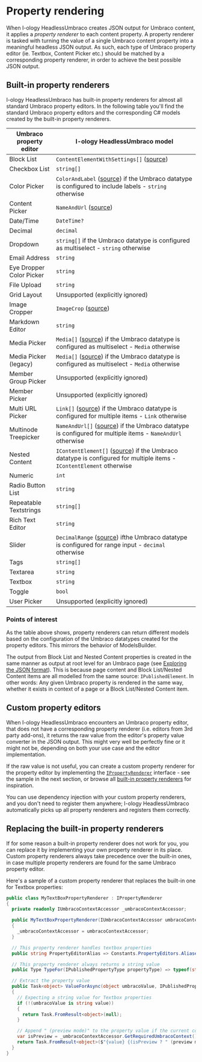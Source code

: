 # Property rendering

When I-ology HeadlessUmbraco creates JSON output for Umbraco content, it applies a *property renderer* to each content property. A property renderer is tasked with turning the value of a single Umbraco content property into a meaningful headless JSON output. As such, each type of Umbraco property editor (ie. Textbox, Content Picker etc.) should be matched by a corresponding property renderer, in order to achieve the best possible JSON output.

## Built-in property renderers

I-ology HeadlessUmbraco has built-in property renderers for almost all standard Umbraco property editors. In the following table you'll find the standard Umbraco property editors and the corresponding C# models created by the built-in property renderers.

| Umbraco property editor | I-ology HeadlessUmbraco model |
| --- | --- |
| Block List | `ContentElementWithSettings[]` ([source](../src/Iology.HeadlessUmbraco.Core/Models/ContentElementWithSettings.cs)) |
| Checkbox List | `string[]` |
| Color Picker | `ColorAndLabel` ([source](../src/Iology.HeadlessUmbraco.Core/Models/ColorAndLabel.cs)) if the Umbraco datatype is configured to include labels - `string` otherwise |
| Content Picker | `NameAndUrl` ([source](../src/Iology.HeadlessUmbraco.Core/Models/NameAndUrl.cs)) |
| Date/Time | `DateTime?` |
| Decimal | `decimal` |
| Dropdown | `string[]` if the Umbraco datatype is configured as multiselect - `string` otherwise |
| Email Address | `string` |
| Eye Dropper Color Picker | `string` |
| File Upload | `string` |
| Grid Layout | Unsupported (explicitly ignored) |
| Image Cropper | `ImageCrop` ([source](../src/Iology.HeadlessUmbraco.Core/Models/ImageCrop.cs)) |
| Markdown Editor | `string` |
| Media Picker | `Media[]` ([source](../src/Iology.HeadlessUmbraco.Core/Models/Media.cs)) if the Umbraco datatype is configured as multiselect - `Media` otherwise |
| Media Picker (legacy) | `Media[]` ([source](../src/Iology.HeadlessUmbraco.Core/Models/Media.cs)) if the Umbraco datatype is configured as multiselect - `Media` otherwise |
| Member Group Picker | Unsupported (explicitly ignored) |
| Member Picker | Unsupported (explicitly ignored) |
| Multi URL Picker | `Link[]` ([source](../src/Iology.HeadlessUmbraco.Core/Models/Link.cs)) if the Umbraco datatype is configured for multiple items - `Link` otherwise |
| Multinode Treepicker | `NameAndUrl[]` ([source](../src/Iology.HeadlessUmbraco.Core/Models/NameAndUrl.cs)) if the Umbraco datatype is configured for multiple items - `NameAndUrl` otherwise |
| Nested Content | `IContentElement[]` ([source](../src/Iology.HeadlessUmbraco.Core/Models/IContentElement.cs)) if the Umbraco datatype is configured for multiple items - `IContentElement` otherwise |
| Numeric | `int` |
| Radio Button List | `string` |
| Repeatable Textstrings | `string[]` |
| Rich Text Editor | `string` |
| Slider | `DecimalRange` ([source](../src/Iology.HeadlessUmbraco.Core/Models/DecimalRange.cs)) ifthe Umbraco datatype is  configured for range input - `decimal` otherwise |
| Tags | `string[]` |
| Textarea | `string` |
| Textbox | `string` |
| Toggle | `bool` |
| User Picker | Unsupported (explicitly ignored) |

### Points of interest

As the table above shows, property renderers can return different models based on the configuration of the Umbraco datatypes created for the property editors. This mirrors the behavior of ModelsBuilder.

The output from Block List and Nested Content properties is created in the same manner as output at root level for an Umbraco page (see [Exploring the JSON format](exploring-the-json-format.md)). This is because page content and Block List/Nested Content items are all modelled from the same source: `IPublishedElement`. In other words: Any given Umbraco property is rendered in the same way, whether it exists in context of a page or a Block List/Nested Content item.

## Custom property editors

When I-ology HeadlessUmbraco encounters an Umbraco property editor, that does not have a corresponding property renderer (i.e. editors from 3rd party add-ons), it returns the raw value from the editor's property value converter in the JSON output. This might very well be perfectly fine or it might not be, depending on both your use case and the editor implementation.

If the raw value is not useful, you can create a custom property renderer for the property editor by implementing the [`IPropertyRenderer`](../src/Iology.HeadlessUmbraco.Core/Rendering/IPropertyRenderer.cs) interface - see the sample in the next section, or browse all [built-in property renderers](../src/Iology.HeadlessUmbraco.Core/Rendering/PropertyRenderers) for inspiration.

You can use dependency injection with your custom property renderers, and you don't need to register them anywhere; I-ology HeadlessUmbraco automatically picks up all property renderers and registers them correctly.

## Replacing the built-in property renderers

If for some reason a built-in property renderer does not work for you, you can replace it by implementing your own property renderer in its place. Custom property renderers always take precedence over the built-in ones, in case multiple property renderers are found for the same Umbraco property editor.

Here's a sample of a custom property renderer that replaces the built-in one for Textbox properties:

```csharp
public class MyTextBoxPropertyRenderer : IPropertyRenderer
{
  private readonly IUmbracoContextAccessor _umbracoContextAccessor;

  public MyTextBoxPropertyRenderer(IUmbracoContextAccessor umbracoContextAccessor)
  {
    _umbracoContextAccessor = umbracoContextAccessor;
  }

  // This property renderer handles textbox properties
  public string PropertyEditorAlias => Constants.PropertyEditors.Aliases.TextBox;

  // This property renderer always returns a string value
  public Type TypeFor(IPublishedPropertyType propertyType) => typeof(string);

  // Extract the property value
  public Task<object> ValueForAsync(object umbracoValue, IPublishedProperty property, IContentElementBuilder contentElementBuilder, CancellationToken cancellationToken)
  {
    // Expecting a string value for Textbox properties
    if (!(umbracoValue is string value))
    {
      return Task.FromResult<object>(null);
    }

    // Append " (preview mode)" to the property value if the current context is a preview
    var isPreview = _umbracoContextAccessor.GetRequiredUmbracoContext().InPreviewMode;
    return Task.FromResult<object>($"{value} {(isPreview ? " (preview mode)" : "")}");
  }
}
```
